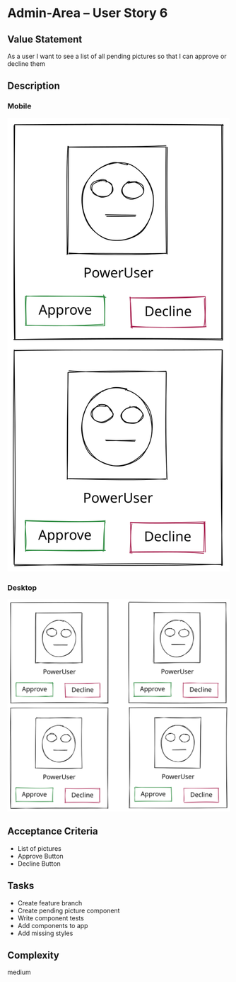 # Admin-Area – User Story 6

## Value Statement

As a user I want to see a list of all pending pictures so that I can approve or decline them

## Description

### Mobile

![mobile](userStory006mobile.svg)

### Desktop

![desktop](userStory006desktop.svg)

## Acceptance Criteria

- List of pictures
- Approve Button
- Decline Button

## Tasks

- Create feature branch
- Create pending picture component
- Write component tests
- Add components to app
- Add missing styles

## Complexity

medium
